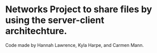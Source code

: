 # Networks Project to share files by using the server-client architechture.

Code made by Hannah Lawrence, Kyla Harpe, and Carmen Mann.
